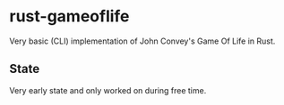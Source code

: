 # rust-gameoflife
Very basic (CLI) implementation of John Convey's Game Of Life in Rust.

## State
Very early state and only worked on during free time.


